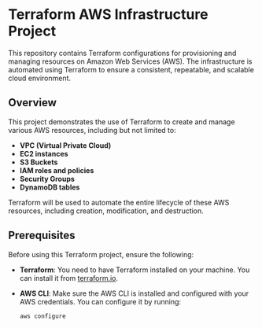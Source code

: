 # Terraform AWS Infrastructure Project

This repository contains Terraform configurations for provisioning and managing resources on Amazon Web Services (AWS). The infrastructure is automated using Terraform to ensure a consistent, repeatable, and scalable cloud environment.

## Overview

This project demonstrates the use of Terraform to create and manage various AWS resources, including but not limited to:

- **VPC (Virtual Private Cloud)**
- **EC2 instances**
- **S3 Buckets**
- **IAM roles and policies**
- **Security Groups**
- **DynamoDB tables**

Terraform will be used to automate the entire lifecycle of these AWS resources, including creation, modification, and destruction.

## Prerequisites

Before using this Terraform project, ensure the following:

- **Terraform**: You need to have Terraform installed on your machine. You can install it from [terraform.io](https://www.terraform.io/downloads.html).
  
- **AWS CLI**: Make sure the AWS CLI is installed and configured with your AWS credentials. You can configure it by running:
  
  ```bash
  aws configure
